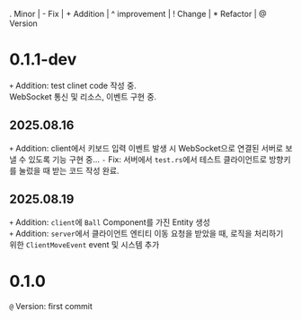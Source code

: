 . Minor | - Fix | + Addition | ^ improvement | ! Change | * Refactor | @ Version

# 0.1.1-dev  
`+` Addition: test clinet code 작성 중.  
    WebSocket 통신 및 리소스, 이벤트 구현 중.  

## 2025.08.16  
`+` Addition: client에서 키보드 입력 이벤트 발생 시 WebSocket으로 연결된 서버로 보낼 수 있도록 기능 구현 중...
`-` Fix: 서버에서 `test.rs`에서 테스트 클라이언트로 방향키를 눌렀을 때 받는 코드 작성 완료.  

## 2025.08.19
`+` Addition: `client`에 `Ball` Component를 가진 Entity 생성  
`+` Addition: `server`에서 클라이언트 엔티티 이동 요청을 받았을 때, 로직을 처리하기 위한 `ClientMoveEvent` event 및 시스템 추가 
    
# 0.1.0
`@` Version: first commit
